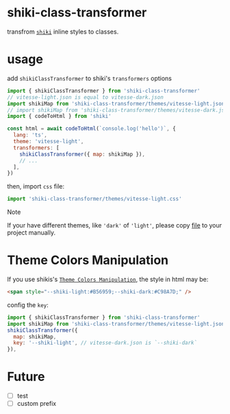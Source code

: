 # shiki-class-transformer

transfrom [`shiki`](https://github.com/shikijs/shiki/tree/main/packages) inline styles to classes.

# usage

add `shikiClassTransformer` to shiki's `transformers` options

```jsx
import { shikiClassTransformer } from 'shiki-class-transformer'
// vitesse-light.json is equal to vitesse-dark.json
import shikiMap from 'shiki-class-transformer/themes/vitesse-light.json'
// import shikiMap from 'shiki-class-transformer/themes/vitesse-dark.json'
import { codeToHtml } from 'shiki'

const html = await codeToHtml(`console.log('hello')`, {
  lang: 'ts',
  theme: 'vitesse-light',
  transformers: [
    shikiClassTransformer({ map: shikiMap }),
    // ...
  ],
})
```

then, import `css` file:

```js
import 'shiki-class-transformer/themes/vitesse-light.css'
```

> [!NOTE]
> If your have different themes, like `'dark'` of `'light'`, please copy [file](/src/themes/) to your project manually.

# Theme Colors Manipulation

If you use shikis's [`Theme Colors Manipulation`](https://shiki.style/guide/theme-colors), the style in html may be:

```html
<span style="--shiki-light:#B56959;--shiki-dark:#C98A7D;" />
```

config the `key`:

```js
import { shikiClassTransformer } from 'shiki-class-transformer'
import shikiMap from 'shiki-class-transformer/themes/vitesse-light.json'
shikiClassTransformer({
  map: shikiMap,
  key: '--shiki-light', // vitesse-dark.json is `--shiki-dark`
}),

```

# Future

- [ ] test
- [ ] custom prefix

